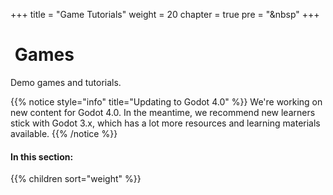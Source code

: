 +++
title = "Game Tutorials"
weight = 20
chapter = true
pre = "<i class='fas fa-chess-pawn fa-fw'></i>&nbsp"
+++

# <i class='fas fa-chess-pawn'></i>&nbsp;Games

Demo games and tutorials.

{{% notice style="info" title="Updating to Godot 4.0" %}}
We're working on new content for Godot 4.0. In the meantime, we recommend new learners stick with Godot 3.x, which has a lot more resources and learning materials available.
{{% /notice %}}

#### In this section:

{{% children  sort="weight" %}}